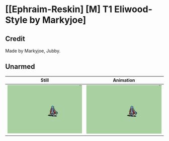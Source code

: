 # [\[Ephraim-Reskin\] \[M\] T1 Eliwood-Style by Markyjoe]

## Credit

Made by Markyjoe, Jubby.
	
## Unarmed

| Still | Animation |
| :---: | :-------: |
| ![Unarmed still](./Unarmed_000.png) | ![Unarmed animation](./Unarmed.gif) |
